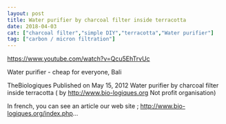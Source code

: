 ```yaml
---
layout: post
title: Water purifier by charcoal filter inside terracotta
date: 2018-04-03
cat: ["charcoal filter","simple DIY","terracotta","Water purifier"]
tag: ["carbon / micron filtration"]
---
```


https://www.youtube.com/watch?v=Qcu5EhTrvUc

Water purifier - cheap for everyone, Bali

TheBiologiques
Published on May 15, 2012
Water purifier by charcoal filter inside terracotta ( by http://www.bio-logiques.org Not profit organisation)

In french, you can see an article our web site ; http://www.bio-logiques.org/index.php...